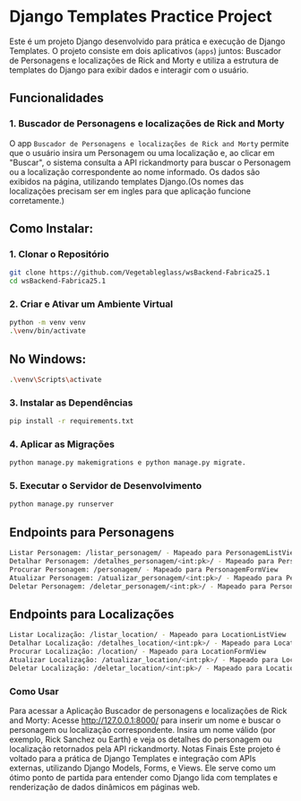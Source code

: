 # Django Templates Practice Project

Este é um projeto Django desenvolvido para prática e execução de Django Templates. O projeto consiste em dois aplicativos (`apps`) juntos: Buscador de Personagens e localizações de Rick and Morty e utiliza a estrutura de templates do Django para exibir dados e interagir com o usuário.

## Funcionalidades

### 1. **Buscador de Personagens e localizações de Rick and Morty**
O app `Buscador de Personagens e localizações de Rick and Morty` permite que o usuário insira um Personagem ou uma localização e, ao clicar em "Buscar", o sistema consulta a API rickandmorty para buscar o Personagem ou a localização correspondente ao nome informado. Os dados são exibidos na página, utilizando templates Django.(Os nomes das localizações precisam ser em ingles para que aplicação funcione corretamente.)


## Como Instalar:

### 1. Clonar o Repositório

```bash
git clone https://github.com/Vegetableglass/wsBackend-Fabrica25.1
cd wsBackend-Fabrica25.1
```
### 2. Criar e Ativar um Ambiente Virtual
```bash
python -m venv venv
.\venv/bin/activate 
```
## No Windows: 
```bash
.\venv\Scripts\activate
```

### 3. Instalar as Dependências
```bash
pip install -r requirements.txt
```
### 4. Aplicar as Migrações
```bash
python manage.py makemigrations e python manage.py migrate.
```
### 5. Executar o Servidor de Desenvolvimento
```bash
python manage.py runserver
```
## Endpoints para Personagens
```bash
Listar Personagem: /listar_personagem/ - Mapeado para PersonagemListView
Detalhar Personagem: /detalhes_personagem/<int:pk>/ - Mapeado para PersonagemDetailView
Procurar Personagem: /personagem/ - Mapeado para PersonagemFormView
Atualizar Personagem: /atualizar_personagem/<int:pk>/ - Mapeado para PersonagemUpdateView
Deletar Personagem: /deletar_personagem/<int:pk>/ - Mapeado para PersonagemDeleteView
```
## Endpoints para Localizações
```bash
Listar Localização: /listar_location/ - Mapeado para LocationListView
Detalhar Localização: /detalhes_location/<int:pk>/ - Mapeado para LocationDetailView
Procurar Localização: /location/ - Mapeado para LocationFormView
Atualizar Localização: /atualizar_location/<int:pk>/ - Mapeado para LocationUpdateView
Deletar Localização: /deletar_location/<int:pk>/ - Mapeado para LocationDeleteView
```

### **Como Usar**
Para acessar a Aplicação
Buscador de personagens e localizações de Rick and Morty: Acesse http://127.0.0.1:8000/ para inserir um nome e buscar o personagem ou localização correspondente. Insira um nome válido (por exemplo, Rick Sanchez ou Earth) e veja os detalhes do personagem ou localização retornados pela API rickandmorty.
Notas Finais
Este projeto é voltado para a prática de Django Templates e integração com APIs externas, utilizando Django Models, Forms, e Views. Ele serve como um ótimo ponto de partida para entender como Django lida com templates e renderização de dados dinâmicos em páginas web.